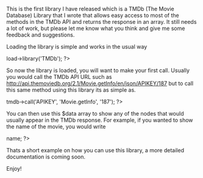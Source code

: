 This is the first library I have released which is a TMDb (The Movie Database) Library that I wrote that allows easy access to most of the methods in the TMDb API and returns the response in an array. It still needs a lot of work, but please let me know what you think and give me some feedback and suggestions.

Loading the library is simple and works in the usual way

<?php

$this->load->library('TMDb');

?>

So now the library is loaded, you will want to make your first call. Usually you would call the TMDb API URL such as http://api.themoviedb.org/2.1/Movie.getInfo/en/json/APIKEY/187 but to call this same method using this library its as simple as.

<?php

$data = $this->tmdb->call('APIKEY', 'Movie.getInfo', '187');

?>

You can then use this $data array to show any of the nodes that would usually appear in the TMDb response. For example, if you wanted to show the name of the movie, you would write

<?php

echo $data->name;

?>

Thats a short example on how you can use this library, a more detailed documentation is coming soon.

Enjoy!